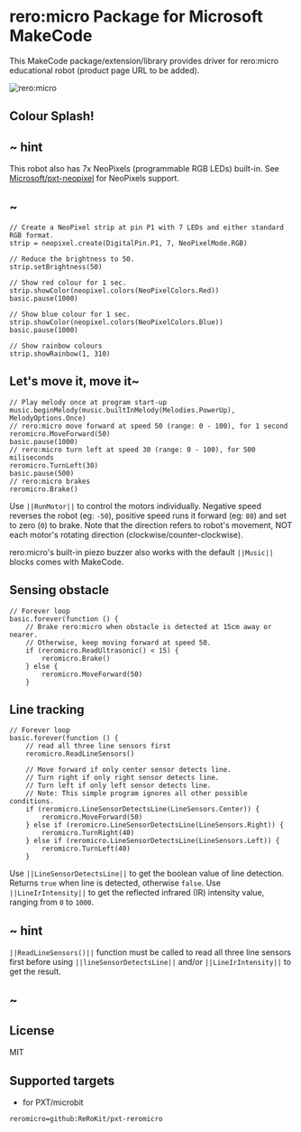 # rero:micro Package for Microsoft MakeCode

This MakeCode package/extension/library provides driver for rero:micro educational robot (product page URL to be added).

![rero:micro](https://raw.githubusercontent.com/rerokit/pxt-reromicro/master/icon.png)  


## Colour Splash!

## ~ hint

This robot also has 7x NeoPixels (programmable RGB LEDs) built-in. See [Microsoft/pxt-neopixel](https://makecode.microbit.org/pkg/microsoft/pxt-neopixel) for NeoPixels support. 

## ~

```blocks
// Create a NeoPixel strip at pin P1 with 7 LEDs and either standard RGB format.
strip = neopixel.create(DigitalPin.P1, 7, NeoPixelMode.RGB)

// Reduce the brightness to 50.
strip.setBrightness(50)

// Show red colour for 1 sec.
strip.showColor(neopixel.colors(NeoPixelColors.Red))
basic.pause(1000)

// Show blue colour for 1 sec.
strip.showColor(neopixel.colors(NeoPixelColors.Blue))
basic.pause(1000)

// Show rainbow colours
strip.showRainbow(1, 310)
```


## Let's move it, move it~

```blocks
// Play melody once at program start-up
music.beginMelody(music.builtInMelody(Melodies.PowerUp), MelodyOptions.Once)
// rero:micro move forward at speed 50 (range: 0 - 100), for 1 second
reromicro.MoveForward(50)
basic.pause(1000)
// rero:micro turn left at speed 30 (range: 0 - 100), for 500 miliseconds
reromicro.TurnLeft(30)
basic.pause(500)
// rero:micro brakes
reromicro.Brake()
```

Use ``||RunMotor||`` to control the motors individually. Negative speed reverses the robot (eg: ``-50``), positive speed runs it forward (eg: ``80``) and set to zero (``0``) to brake. Note that the direction refers to robot's movement, NOT each motor's rotating direction (clockwise/counter-clockwise).

rero:micro's built-in piezo buzzer also works with the default ``||Music||`` blocks comes with MakeCode.


## Sensing obstacle

```blocks
// Forever loop
basic.forever(function () {
    // Brake rero:micro when obstacle is detected at 15cm away or nearer.
    // Otherwise, keep moving forward at speed 50.
    if (reromicro.ReadUltrasonic() < 15) {
        reromicro.Brake()
    } else {
        reromicro.MoveForward(50)
    }
```


## Line tracking

```blocks
// Forever loop
basic.forever(function () {
    // read all three line sensors first
    reromicro.ReadLineSensors()

    // Move forward if only center sensor detects line.
    // Turn right if only right sensor detects line.
    // Turn left if only left sensor detects line.
    // Note: This simple program ignores all other possible conditions.
    if (reromicro.LineSensorDetectsLine(LineSensors.Center)) {
        reromicro.MoveForward(50)
    } else if (reromicro.LineSensorDetectsLine(LineSensors.Right)) {
        reromicro.TurnRight(40)
    } else if (reromicro.LineSensorDetectsLine(LineSensors.Left)) {
        reromicro.TurnLeft(40)
    }
```

Use ``||LineSensorDetectsLine||`` to get the boolean value of line detection. Returns ``true`` when line is detected, otherwise ``false``.
Use ``||LineIrIntensity||`` to get the reflected infrared (IR) intensity value, ranging from ``0`` to ``1000``.

## ~ hint

``||ReadLineSensors()||`` function must be called to read all three line sensors first before using ``||lineSensorDetectsLine||`` and/or ``||LineIrIntensity||`` to get the result.

## ~


## License

MIT

## Supported targets

* for PXT/microbit

```package
reromicro=github:ReRoKit/pxt-reromicro
```

